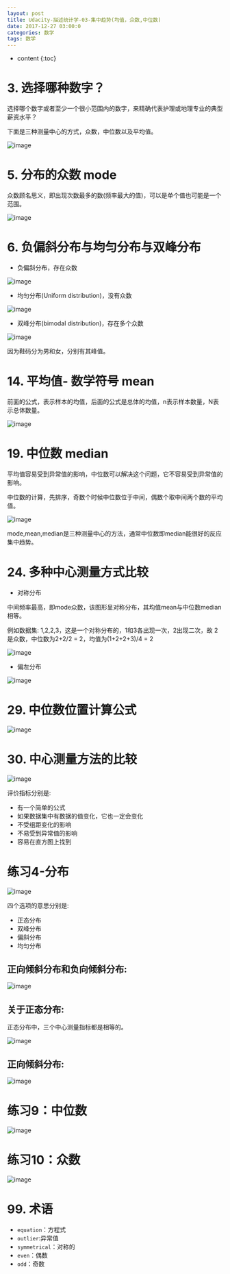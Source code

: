 ```yaml
---
layout: post
title: Udacity-描述统计学-03-集中趋势(均值，众数,中位数)
date: 2017-12-27 03:00:0
categories: 数学
tags: 数学
---
```

* content
{:toc}

# 3. 选择哪种数字？

选择哪个数字或者至少一个很小范围内的数字，来精确代表护理或地理专业的典型薪资水平？

下面是三种测量中心的方式，众数，中位数以及平均值。

![image](https://user-images.githubusercontent.com/18595935/34650457-02a1cfea-f405-11e7-9bf6-08a74daa0611.png)

# 5. 分布的众数 mode

众数顾名思义，即出现次数最多的数(频率最大的值)，可以是单个值也可能是一个范围。

![image](https://user-images.githubusercontent.com/18595935/34650500-7b07da56-f405-11e7-842c-b7017757858a.png)

# 6. 负偏斜分布与均匀分布与双峰分布

- 负偏斜分布，存在众数

![image](https://user-images.githubusercontent.com/18595935/34668667-c718cade-f4b1-11e7-8d00-ff5cac41384a.png)

- 均匀分布(Uniform distribution)，没有众数

![image](https://user-images.githubusercontent.com/18595935/34668726-f8534df4-f4b1-11e7-97d1-03b8fff0df7b.png)

- 双峰分布(bimodal distribution)，存在多个众数

![image](https://user-images.githubusercontent.com/18595935/34668875-9691eeee-f4b2-11e7-83f0-087b30a73389.png)

因为鞋码分为男和女，分别有其峰值。

# 14. 平均值- 数学符号 mean

前面的公式，表示样本的均值，后面的公式是总体的均值，n表示样本数量，N表示总体数量。

![image](https://user-images.githubusercontent.com/18595935/34669399-cb5e53e0-f4b4-11e7-8e36-8594765f561c.png)

# 19. 中位数 median

平均值容易受到异常值的影响，中位数可以解决这个问题，它不容易受到异常值的影响。

中位数的计算，先排序，奇数个时候中位数位于中间，偶数个取中间两个数的平均值。

![image](https://user-images.githubusercontent.com/18595935/34669996-c02b5240-f4b7-11e7-8ba2-9a6bd78baf1d.png)

mode,mean,median是三种测量中心的方法，通常中位数即median能很好的反应集中趋势。


# 24. 多种中心测量方式比较

- 对称分布

中间频率最高，即mode众数，该图形呈对称分布，其均值mean与中位数median相等。

例如数据集: 1,2,2,3，这是一个对称分布的，1和3各出现一次，2出现二次，故 2 是众数，中位数为2+2/2 = 2，均值为(1+2+2+3)/4 = 2

![image](https://user-images.githubusercontent.com/18595935/34673803-e2904fb6-f4c6-11e7-9c64-9061c90f58a7.png)

- 偏左分布

![image](https://user-images.githubusercontent.com/18595935/34673999-8fe804ba-f4c7-11e7-9369-eb6d95102db3.png)

# 29. 中位数位置计算公式

![image](https://user-images.githubusercontent.com/18595935/34674821-b747c7d6-f4ca-11e7-8772-c83941bcd4e1.png)

# 30. 中心测量方法的比较

![image](https://user-images.githubusercontent.com/18595935/34675011-70f81816-f4cb-11e7-97e9-ecfa0be699fb.png)

评价指标分别是:

- 有一个简单的公式
- 如果数据集中有数据的值变化，它也一定会变化
- 不受组距变化的影响
- 不易受到异常值的影响
- 容易在直方图上找到


# 练习4-分布

![image](https://user-images.githubusercontent.com/18595935/34675367-c2ddbf68-f4cc-11e7-8a59-496c704ea231.png)

四个选项的意思分别是:

- 正态分布
- 双峰分布
- 偏斜分布
- 均匀分布

## 正向倾斜分布和负向倾斜分布:

![image](https://user-images.githubusercontent.com/18595935/34675447-ffc85492-f4cc-11e7-93e9-c27facfff16e.png)

## 关于正态分布:

正态分布中，三个中心测量指标都是相等的。

![image](https://user-images.githubusercontent.com/18595935/34675549-4937308a-f4cd-11e7-94fd-7783054941c9.png)


## 正向倾斜分布:

![image](https://user-images.githubusercontent.com/18595935/34675847-2a573060-f4ce-11e7-83b3-fd3e6ee15439.png)


# 练习9：中位数


![image](https://user-images.githubusercontent.com/18595935/34676032-b8d8af62-f4ce-11e7-83fa-e8844de64a97.png)


# 练习10：众数

![image](https://user-images.githubusercontent.com/18595935/34676064-e20a7d3e-f4ce-11e7-92c7-925be4dfdc52.png)


# 99. 术语

- `equation`：方程式
- `outlier`:异常值
- `symmetrical`：对称的
- `even`：偶数
- `odd`：奇数